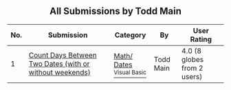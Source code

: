 ﻿<div align="center">

## All Submissions by Todd Main

</div>

No.  | Submission | Category | By   | User Rating
---- | ---------- | -------- | ---- | -----------
1 | [Count Days Between Two Dates \(with or without weekends\)<br />](https://github.com/Planet-Source-Code/todd-main-count-days-between-two-dates-with-or-without-weekends__1-8033) | [Math/ Dates<br /><sup>Visual Basic</sup>](../ByCategory/math-dates__1-37.md) | Todd Main | 4.0 (8 globes from 2 users)
